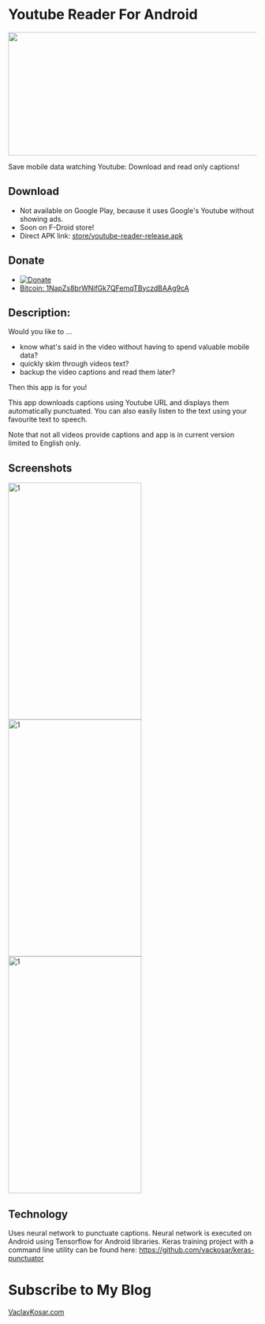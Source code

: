 # Youtube Reader For Android
<img src="store/featured.png" width="512" height="250">

Save mobile data watching Youtube: Download and read only captions!

## Download

- Not available on Google Play, because it uses Google's Youtube without showing ads.
- Soon on F-Droid store!
- Direct APK link: [store/youtube-reader-release.apk](https://github.com/vackosar/youtube-reader/blob/master/store/youtube-reader-release.apk?raw=true)

## Donate

* [![Donate](https://img.shields.io/badge/Donate-PayPal-pink.svg)](https://www.paypal.me/vackosar)
* [Bitcoin: 1NapZs8brWNifGk7QFemqTByczdBAAg9cA](bitcoin://1NapZs8brWNifGk7QFemqTByczdBAAg9cA)

## Description:

Would you like to ...
- know what's said in the video without having to spend valuable mobile data?
- quickly skim through videos text?
- backup the video captions and read them later?

Then this app is for you!

This app downloads captions using Youtube URL and displays them automatically punctuated.
You can also easily listen to the text using your favourite text to speech.

Note that not all videos provide captions and app is in current version limited to English only.

## Screenshots

<img src="store/screenshots/Screenshot_1495958585.png" alt="1" width="270" height="480"><img src="store/screenshots/Screenshot_1495958362.png" alt="1" width="270" height="480"><img src="store/screenshots/Screenshot_1495958371.png" alt="1" width="270" height="480">

## Technology

Uses neural network to punctuate captions. Neural network is executed on Android using Tensorflow for Android libraries.
Keras training project with a command line utility can be found here: https://github.com/vackosar/keras-punctuator

# Subscribe to My Blog

[VaclavKosar.com](https://vaclavkosar.com)
